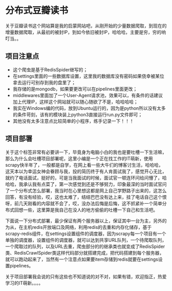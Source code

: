 <!--
 * @Author: your name
 * @Date: 2020-04-10 21:32:05
 * @LastEditTime: 2020-04-11 13:22:52
 * @LastEditors: Please set LastEditors
 * @Description: In User Settings Edit
 * @FilePath: \git_project\douban_books_project\README.md
 -->

# 分布式豆瓣读书

关于豆瓣读书这个网站算是我的启蒙网站吧，从刚开始的少量数据爬取，到现在的增量数据爬取，从最初的被封IP，到如今依旧被封IP，哈哈哈，主要是穷，穷的响叮当。。

## 项目注意点

* 这个爬虫是基于RedisSpider继写的；
* 在settings里面的一些数据库设置，这里我的数据库没有密码如果侥幸被某位拿去运行可别存到我的盘里了；
* 我存储的是mongodb，如果要更改可以在pipelines里面更改；
* middlewares里面加了一个User-Agent请求池，效果可以，有条件的话建议加上代理IP，这样这个网站就可以随心随欲了不是，哈哈哈哈；
* 我实在Windows编的代码，放到Ubuntu运行的，因为是python所以没有太多的条件苛刻，该有的模块装上python3直接运行run.py文件即可；
* 其他没有太多注意点比较简单的小程序，练手记录一下！！！

## 项目部署

关于这个标签非常有必要讲一下，毕竟身为电脑小白的我也是要吐槽一下生活嘛，那么为什么会吐槽项目部署呢，这里小编是一个正在找工作的IT萌新，使用scrapy快半年了，一般都是自学，在网上看一些大牛们的博客讨生活，哈哈哈，这天本以为幸运女神会眷顾与我，投的简历终于有人肯面试我了，感觉开心无比，就约了电话面试，挺好的，可是当我面试的时候，面试官一顿连环问给问懵了，哈哈哈，我承认我有点菜了，第一次感觉到还是不够努力，印象最深的当时面试官问了一个分布式怎么部署，我当时在心里想这都是网上自己学野路子出来的，这怎么回答，有没有经验，哎，这也太难了，结结巴巴没有达上来，挂了电话自己这个恨呀，前几天刚看的内容就不会了，哎，没办法后悔是后悔，这不抓紧补一个简单分布式回想一些，这里算是我自己在没人的地方偷偷的吐槽一下自己和生活吧。

下面说一下分布式部署，最少保证有两个服务器以上，保证其中一台为主，另外的为从，在主机redis开放端口及网络，利用redis的去重和内存化储存，基于scrapy-redis组件，在settings设置组件的调度器，因为scrapy每一个项目有一个单独的调度器，设置组件的调度器，就可以达到共享URL队列，一个待爬取队列，一个爬取过的队列，以及URL去重，爬虫部分的的继承类也就变成了RedisSpider类、RedisCrawlSpider类这样代码部分就搭建完成，把代码搭建到每个服务器，就可以跑动起来了，当然有一个注意点如果要item存储到redis就要在settings设置pipelines。

关于项目部署我会说的只有这些也不知道说的对不对，如果有错，欢迎指正，热爱学习的IT萌新。。。。